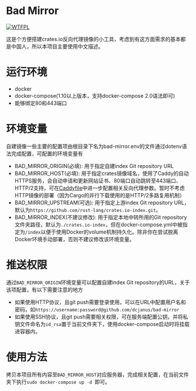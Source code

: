 # Bad Mirror

[![WTFPL](http://www.wtfpl.net/wp-content/uploads/2012/12/wtfpl-badge-4.png)](http://www.wtfpl.net)

这是个方便搭建crates.io反向代理镜像的小工具，考虑到有这方面需求的基本都是中国人，所以本项目主要使用中文描述。

# 运行环境

+ docker
+ docker-compose(1.10以上版本，支持docker-compose 2.0语法即可)
+ 能够绑定80和443端口

# 环境变量

自建镜像一些主要的配置项由根目录下名为bad-mirror.env的文件通过dotenv语法完成配置，可配置的环境变量有

+ BAD_MIRROR_ORIGIN(必填): 用于指定自建index Git repository URL
+ BAD_MIRROR_HOST(必填): 用于指定crates镜像域名，使用了Caddy的自动HTTPS服务，会自动申请和更新网站证书、80端口自动跳转至443端口、HTTP/2支持，可在[Caddyfile](./Caddyfile)中进一步配置相关反向代理参数。暂时不考虑HTTP镜像的部署（因为Cargo的并行下载使用的是HTTP/2多路复用机制）
+ BAD_MIRROR_UPSTREAM(可选): 用于指定上游index Git repository URL，默认为`https://github.com/rust-lang/crates.io-index.git`。
+ BAD_MIRROR_INDEX(不建议修改): 用于指定本地中转所用的Git repository文件夹路径，默认为`./crates.io-index`，但在docker-compose.yml中被指定为`/index`以便于使用Docker的volume机制持久化。除非你在尝试脱离Docker环境手动部署，否则不建议修改该环境变量。

# 推送权限

通过`BAD_MIRROR_ORIGIN`环境变量可以配置自建index Git repository的URL，关于该项配置，有以下需要注意的地方

+ 如果使用HTTP协议，且git push需要登录使用，可以在URL中配置用户名和密码，如`https://username:password@github.com/dcjanus/bad-mirror`
+ 如果使用SSH协议，且git push需要相关权限，可在服务端配置公钥，并将私钥文件命名为`id_rsa`置于当前文件夹下，使用docker-compose启动时将挂载进容器内。

# 使用方法

拷贝本项目所有内容至`BAD_MIRROR_HOST`对应服务器，完成相关配置，在当前文件夹下执行`sudo docker-compose up -d `即可。
